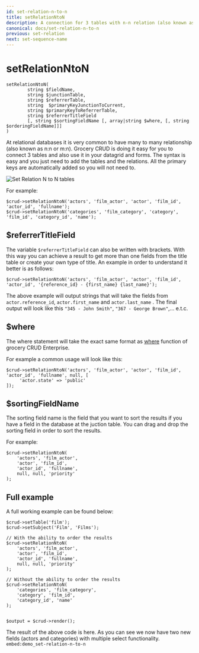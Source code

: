 ```yaml
---
id: set-relation-n-to-n
title: setRelationNtoN
description: A connection for 3 tables with n-n relation (also known as n:n or m:n).
canonical: docs/set-relation-n-to-n
previous: set-relation
next: set-sequence-name
---
```


# setRelationNtoN

<pre><code class="language-php">setRelationNtoN(
        string $fieldName,
        string $junctionTable,
        string $referrerTable,
        string  $primaryKeyJunctionToCurrent, 
        string $primaryKeyToReferrerTable, 
        string $referrerTitleField
        [, string $sortingFieldName [, array|string $where, [, string $orderingFieldName]]]
)</code></pre>
At relational databases it is very common to have many to many relationship (also known as n:n or m:n). Grocery CRUD is doing it easy for you to connect 3 tables and also use it in your datagrid and forms. The syntax is easy and you just need to add the tables and the relations. All the primary keys are automatically added so you will not need to. 

<img src="/uploads/documentation/set-relation-n-to-n.png" alt="Set Relation N to N tables" />

For example:

<pre><code class="language-php">$crud->setRelationNtoN('actors', 'film_actor', 'actor', 'film_id', 'actor_id', 'fullname');
$crud->setRelationNtoN('categories', 'film_category', 'category', 'film_id', 'category_id', 'name');</code></pre>

<h2>$referrerTitleField</h2>

The variable <code>$referrerTitleField</code> can also be written with brackets. With this way you can achieve a result to get more than one fields from the title table or create your own type of title. An example in order to understand it better is as follows:

<pre><code class="language-php">$crud->setRelationNtoN('actors', 'film_actor', 'actor', 'film_id', 'actor_id', '{reference_id} - {first_name} {last_name}');</code></pre>

The above example will output strings that will take the fields from <code>actor.reference_id</code>, <code>actor.first_name</code> and <code>actor.last_name</code> . The final output will look like this <code>"345 - John Smith"</code>, <code>"367 - George Brown"</code>,... e.t.c. 

<h2>$where</h2>
The where statement will take the exact same format as <a href="https://www.grocerycrud.com/enterprise/api-and-function-list/where-3" target="_blank">where</a> function of grocery CRUD Enterprise. 

For example a common usage will look like this:

<pre><code class="language-php">$crud->setRelationNtoN('actors', 'film_actor', 'actor', 'film_id', 'actor_id', 'fullname', null, [
     'actor.state' => 'public'
]);</code></pre>

<h2>$sortingFieldName</h2>
The sorting field name is the field that you want to sort the results if you have a field in the database at the 
juction table. You can drag and drop the sorting field in order to sort the results.

For example:

<pre><code class="language-php">$crud->setRelationNtoN(
    'actors', 'film_actor', 
    'actor', 'film_id', 
    'actor_id', 'fullname', 
    null, null, 'priority'
);</code></pre>

## Full example

A full working example can be found below:
<pre><code class="language-php">$crud->setTable('film');
$crud->setSubject('Film', 'Films');

// With the ability to order the results
$crud->setRelationNtoN(
    'actors', 'film_actor',
    'actor', 'film_id',
    'actor_id', 'fullname',
    null, null, 'priority'
);

// Without the ability to order the results
$crud->setRelationNtoN(
    'categories', 'film_category',
    'category', 'film_id',
    'category_id', 'name'
);


$output = $crud->render();</code></pre>

The result of the above code is here. As you can see we now have two new fields (actors and categories) with multiple select functionality.
`embed:demo_set-relation-n-to-n`